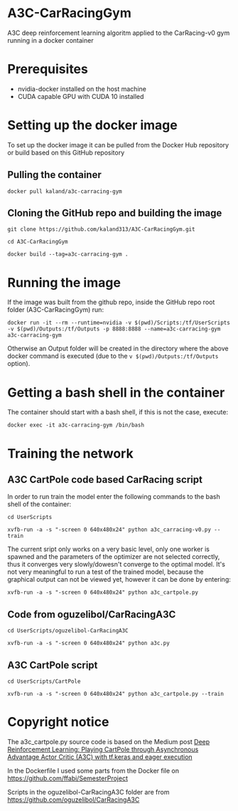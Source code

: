 # A3C-CarRacingGym
A3C deep reinforcement learning algoritm applied to the CarRacing-v0 gym running in a docker container
# Prerequisites 
* nvidia-docker installed on the host machine
* CUDA capable GPU with CUDA 10 installed
# Setting up the docker image
To set up the docker image it can be pulled from the Docker Hub repository or build based on this GitHub repository
## Pulling the container
`docker pull kaland/a3c-carracing-gym`
## Cloning the GitHub repo and building the image
`git clone https://github.com/kaland313/A3C-CarRacingGym.git`

`cd A3C-CarRacingGym`

`docker build --tag=a3c-carracing-gym .`
# Running the image
If the image was built from the github repo, inside the GitHub repo root folder (A3C-CarRacingGym) run:

`docker run -it --rm --runtime=nvidia -v $(pwd)/Scripts:/tf/UserScripts -v $(pwd)/Outputs:/tf/Outputs -p 8888:8888 --name=a3c-carracing-gym a3c-carracing-gym`

Otherwise an Output folder will be created in the directory where the above docker command is executed (due to the `v $(pwd)/Outputs:/tf/Outputs` option). 
# Getting a bash shell in the container
The container should start with a bash shell, if this is not the case, execute: 

`docker exec -it a3c-carracing-gym /bin/bash`
# Training the network
## A3C CartPole code based CarRacing script
In order to run train the model enter the following commands to the bash shell of the container:

`cd UserScripts`

`xvfb-run -a -s "-screen 0 640x480x24" python a3c_carracing-v0.py --train`

The current sript only works on a very basic level, only one worker is spawned and the parameters of the optimizer are not selected correctly, thus it converges very slowly/dowesn't converge to the optimal model. 
It's not very meaningful to run a test of the trained model, because the graphical output can not be viewed yet, however it can be done by entering: 

`xvfb-run -a -s "-screen 0 640x480x24" python a3c_cartpole.py`

## Code from oguzelibol/CarRacingA3C
`cd UserScripts/oguzelibol-CarRacingA3C`

`xvfb-run -a -s "-screen 0 640x480x24" python a3c.py `

## A3C CartPole script
`cd UserScripts/CartPole`

`xvfb-run -a -s "-screen 0 640x480x24" python a3c_cartpole.py --train`

# Copyright notice
The a3c_cartpole.py source code is based on the Medium post [Deep Reinforcement Learning: Playing CartPole through Asynchronous Advantage Actor Critic (A3C) with tf.keras and eager execution](https://medium.com/tensorflow/deep-reinforcement-learning-playing-cartpole-through-asynchronous-advantage-actor-critic-a3c-7eab2eea5296)


In the Dockerfile I used some parts from the Docker file on https://github.com/ffabi/SemesterProject


Scripts in the oguzelibol-CarRacingA3C folder are from https://github.com/oguzelibol/CarRacingA3C
